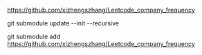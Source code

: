 

https://github.com/xizhengszhang/Leetcode_company_frequency

git submodule update --init --recursive

git submodule add https://github.com/xizhengszhang/Leetcode_company_frequency
